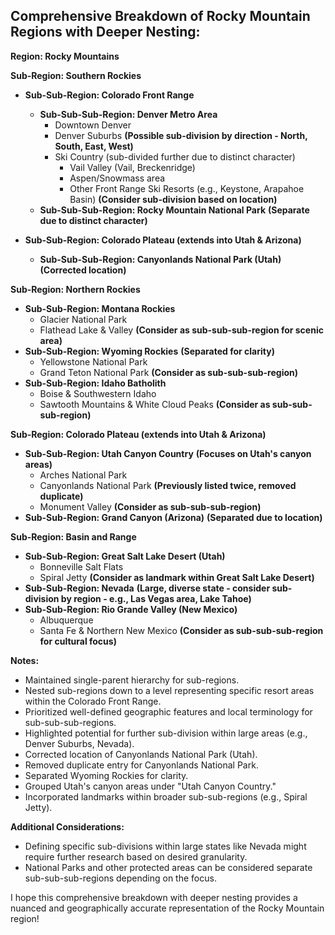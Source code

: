## Comprehensive Breakdown of Rocky Mountain Regions with Deeper Nesting:

**Region: Rocky Mountains**

**Sub-Region: Southern Rockies**

- **Sub-Sub-Region: Colorado Front Range**

  - **Sub-Sub-Sub-Region: Denver Metro Area**
    - Downtown Denver
    - Denver Suburbs **(Possible sub-division by direction - North, South, East, West)**
    - Ski Country (sub-divided further due to distinct character)
      - Vail Valley (Vail, Breckenridge)
      - Aspen/Snowmass area
      - Other Front Range Ski Resorts (e.g., Keystone, Arapahoe Basin) **(Consider sub-division based on location)**
  - **Sub-Sub-Sub-Region: Rocky Mountain National Park** **(Separate due to distinct character)**

- **Sub-Sub-Region: Colorado Plateau (extends into Utah & Arizona)**
  - **Sub-Sub-Sub-Region: Canyonlands National Park (Utah)** **(Corrected location)**

**Sub-Region: Northern Rockies**

- **Sub-Sub-Region: Montana Rockies**
  - Glacier National Park
  - Flathead Lake & Valley **(Consider as sub-sub-sub-region for scenic area)**
- **Sub-Sub-Region: Wyoming Rockies** **(Separated for clarity)**
  - Yellowstone National Park
  - Grand Teton National Park **(Consider as sub-sub-sub-region)**
- **Sub-Sub-Region: Idaho Batholith**
  - Boise & Southwestern Idaho
  - Sawtooth Mountains & White Cloud Peaks **(Consider as sub-sub-sub-region)**

**Sub-Region: Colorado Plateau (extends into Utah & Arizona)**

- **Sub-Sub-Region: Utah Canyon Country** **(Focuses on Utah's canyon areas)**
  - Arches National Park
  - Canyonlands National Park **(Previously listed twice, removed duplicate)**
  - Monument Valley **(Consider as sub-sub-sub-region)**
- **Sub-Sub-Region: Grand Canyon (Arizona)** **(Separated due to location)**

**Sub-Region: Basin and Range**

- **Sub-Sub-Region: Great Salt Lake Desert (Utah)**
  - Bonneville Salt Flats
  - Spiral Jetty **(Consider as landmark within Great Salt Lake Desert)**
- **Sub-Sub-Region: Nevada** **(Large, diverse state - consider sub-division by region - e.g., Las Vegas area, Lake Tahoe)**
- **Sub-Sub-Region: Rio Grande Valley (New Mexico)**
  - Albuquerque
  - Santa Fe & Northern New Mexico **(Consider as sub-sub-sub-region for cultural focus)**

**Notes:**

- Maintained single-parent hierarchy for sub-regions.
- Nested sub-regions down to a level representing specific resort areas within the Colorado Front Range.
- Prioritized well-defined geographic features and local terminology for sub-sub-sub-regions.
- Highlighted potential for further sub-division within large areas (e.g., Denver Suburbs, Nevada).
- Corrected location of Canyonlands National Park (Utah).
- Removed duplicate entry for Canyonlands National Park.
- Separated Wyoming Rockies for clarity.
- Grouped Utah's canyon areas under "Utah Canyon Country."
- Incorporated landmarks within broader sub-sub-regions (e.g., Spiral Jetty).

**Additional Considerations:**

- Defining specific sub-divisions within large states like Nevada might require further research based on desired granularity.
- National Parks and other protected areas can be considered separate sub-sub-sub-regions depending on the focus.

I hope this comprehensive breakdown with deeper nesting provides a nuanced and geographically accurate representation of the Rocky Mountain region!
